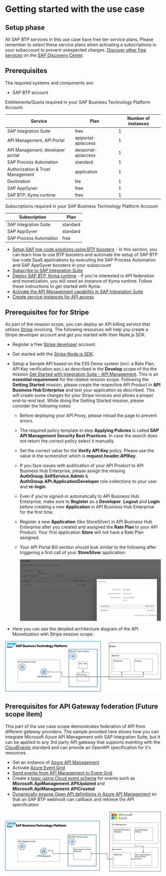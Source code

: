 # Getting started with the use case

## Setup phase
All SAP BTP services in this use case have free tier service plans. Please remember to select these service plans when activating a subscriptions in your subaccount to prevent unexpected charges. [Discover other free services](https://help.sap.com/docs/BTP/65de2977205c403bbc107264b8eccf4b/524e1081d8dc4b0f9d055a6bec383ec3.html) on the [SAP Discovery Center](https://discovery-center.cloud.sap/#/viewServices?provider=all&regions=all&category=freetierservices).

## Prerequisites
The required systems and components are:

- SAP BTP account

Entitlements/Quota required in your SAP Business Technology Platform Account:

| Service                           | Plan        | Number of instances |
| --------------------------------- | ----------- | ------------------- |
| SAP Integration Suite             | free        | 1                   |
|API Management, API Portal         | apiportal-apiaccess | 1           |
|API Management, developer portal   | devportal-apiaccess | 1           |
| SAP Process Automation            | standard    | 1                   |
| Authorization & Trust Management  | application | 1                   |
| Destination                       | lite        | 1                   |
| SAP AppGyver                      | free        | 1                   |
| SAP BTP, Kyma runtime             | free        | 1                   |

Subscriptions required in your SAP Business Technology Platform Account:

| Subscription                      | Plan             |
| --------------------------------- | ---------------- |
| SAP Integration Suite             | standard         |
| SAP AppGyver                      | standard         |
| SAP Process Automation            | free             |

* [Setup SAP low code solutions using BTP boosters](https://github.com/SAP-docs/btp-cloud-platform/blob/main/docs/30-development/boosters-fb1b561.md) - In this section, you can learn how to use BTP boosters and automate the setup of SAP BTP low code SaaS applications by executing the SAP Process Automation and SAP AppGyver boosters in your subaccount
* [Subscribe to SAP Integration Suite](./01-02-Subscribe-Integration-Suite.md)
* [Deploy SAP BTP, Kyma runtime](https://github.com/SAP-docs/btp-cloud-platform/blob/main/docs/50-administration-and-ops/create-the-kyma-environment-instance-09dd313.md) - If you're interested in API federation and monetization, you will need an instance of Kyma runtime. Follow these instructions to get started with Kyma.
* [Activate the API Management capability in SAP Integration Suite](01-04-Activate-API-Management.md)
* [Create service instances for API access](01-05-Create-service-instances.md) 

## Prerequisites for for Stripe
As part of the mission scope, you can deploy an API billing service that utilizes [Stripe](https://stripe.com) invoicing. The following resources will help you create a Stripe developer account and get you started with their Node.js SDK.
  * Register a free [Stripe developer](https://dashboard.stripe.com/register) account.
  * Get started with the [Stripe Node.js SDK](https://stripe.com/docs/development/quickstart/node).
  * Setup a Sample API based on the ES5 Demo system (incl. a Rate Plan, API Key verification aso.) as described in the **Develop** scope of the the mission [Get Started with Integration Suite - API Management](https://discovery-center.cloud.sap/missiondetail/3062/3072/). This is an **essential requirement** for the related mission scope. Following the **Getting Started** mission, please create the respective API Product in **API Business Hub Enterprise** and test your application as described. This will create some charges for your Stripe invoices and allows a proper end-to-end test. While doing the Getting Started mission, please consider the following notes:
    - Before deploying your API Proxy, please reload the page to prevent errors.
    - The required policy template in step **Applying Policies** is called **SAP API Management Security Best Practices**. In case the search does not return the correct policy select it manually.
    - Set the correct value for the **Verify API Key** policy. Please use the value in the screenshot which is **request.header.APIKey**.
    - If you face issues with publication of your API Product to API Business Hub Enterprise, please assign the missing **AuthGroup.SelfService.Admin** & **AuthGroup.API.ApplicationDeveloper** role collections to your user and **re-login**.
    - Even if you're signed-in automatically to API Business Hub Enterprise, make sure to **Register** as a **Developer**. **Logout** and **Login** before creating a new **Application** in API Business Hub Enterprise for the first time.
    - Register a new **Application** (like StoreSilver) in API Business Hub Enterprise after you created and assigned the **Rate Plan** to your API Product. Your first application **Store** will not have a Rate Plan assigned. 
    - Your API Portal Bill section should look similar to the following after triggering a first call of your **StoreSilver** application: 

      ![API_Bill](./img/API_Portal_Bill.png)

  * Here you can see the detailed architecture diagram of the API Monetization with Stripe mission scope. 

  ![API Monetization with Stripe - Solution Diagram](../images/api_monetization_solution_diagram.png)

## Prerequisites for API Gateway federation (Future scope item)
This part of the use case scope demonstrates federation of API from different gateway providers. The sample provided here shows how you can integrate Microsoft Azure API Management with SAP Integration Suite, but it can be applied to any 3rd party API gateway that supports eventing with the [CloudEvents](https://cloudevents.io/) standard and can provide an OpenAPI specification for it's resources.
  * Get an instance of [Azure API Management](https://docs.microsoft.com/en-us/azure/api-management/get-started-create-service-instance)
  * Activate [Azure Event Grid](https://docs.microsoft.com/en-us/azure/event-grid/)
  * [Send events from API Management to Event Grid](https://docs.microsoft.com/en-us/azure/api-management/how-to-event-grid)
  * Create a [topic using Cloud event schema](https://docs.microsoft.com/en-us/azure/event-grid/event-schema-api-management?tabs=cloud-event-schema) for events such as **Microsoft.ApiManagement.APIUpdated** and **Microsoft.ApiManagement.APICreated**
  * [Dynamically expose Open API definitions in Azure API Management](https://yourazurecoach.com/2021/12/21/dynamically-expose-open-api-definitions-in-azure-api-management/) so that an SAP BTP webhook can callback and retrieve the API specification

  ![API Gateway Federation - Solution Diagram](../images/api_federation_solution_diagram.png)
